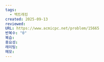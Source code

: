 ```yaml
---
tags:
  - 백트래킹
created: 2025-09-13
reviewed:
URL: https://www.acmicpc.net/problem/15665
반복수: "0"
복습:
중요성:
레이팅:
메모:
---
```

